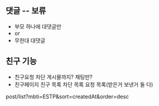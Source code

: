## 댓글 -- 보류
- 부모 하나에 대댓글만
- or
- 무한대 대댓글

## 친구 기능
- 친구요청 차단 게시물까지? 채팅만? 
- 친구페이지 친구 목록 차단 목록 요청 목록(받은거 보낸거 둘 다) 

post/list?mbti=ESTP&sort=createdAt&order=desc